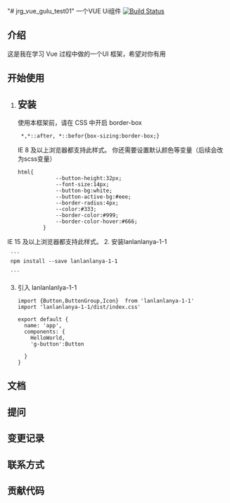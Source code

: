 "# jrg_vue_gulu_test01" 一个VUE Ui组件
[![Build Status](https://travis-ci.org/lanlanlanya/jrg_vue_gulu_test01.svg?branch=master)](https://travis-ci.org/lanlanlanya/jrg_vue_gulu_test01)

## 介绍
这是我在学习 Vue 过程中做的一个UI 框架，希望对你有用
## 开始使用
1. ## 安装
   使用本框架前，请在 CSS 中开启 border-box

   ```
    *,*::after, *::befor{box-sizing:border-box;}

   ```
   IE 8 及以上浏览器都支持此样式。
   你还需要设置默认颜色等变量（后续会改为scss变量）

   ```
   html{
               --button-height:32px;
               --font-size:14px;
               --button-bg:white;
               --button-active-bg:#eee;
               --border-radius:4px;
               --color:#333;
               --border-color:#999;
               --border-color-hover:#666;
           }
     ```
IE 15 及以上浏览器都支持此样式。
2. 安装lanlanlanya-1-1

     ```
     npm install --save lanlanlanya-1-1

     ```
3. 引入 lanlanlanlya-1-1
    ```
    import {Button,ButtonGroup,Icon}  from 'lanlanlanya-1-1'
    import 'lanlanlanya-1-1/dist/index.css'

    export default {
      name: 'app',
      components: {
        HelloWorld,
        'g-button':Button

      }
    }

    ```

## 文档
## 提问
## 变更记录
## 联系方式
## 贡献代码

```